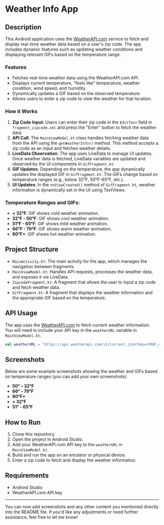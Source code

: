 # Weather Info App

## Description

This Android application uses the [WeatherAPI.com](https://www.weatherapi.com/) service to fetch and display real-time weather data based on a user's zip code. The app includes dynamic features such as updating weather conditions and displaying relevant GIFs based on the temperature range.

### Features
- Fetches real-time weather data using the WeatherAPI.com API.
- Displays current temperature, "feels like" temperature, weather condition, wind speed, and humidity.
- Dynamically updates a GIF based on the observed temperature.
- Allows users to enter a zip code to view the weather for that location.

### How it Works
1. **Zip Code Input**: Users can enter their zip code in the `EditText` field in `fragment_zipcode.xml` and press the "Enter" button to fetch the weather data.
2. **API Call**: The `MainViewModel.kt` class handles fetching weather data from the API using the `getWeatherInfo()` method. This method accepts a zip code as an input and fetches weather details.
3. **LiveData Observation**: The app uses LiveData to manage UI updates. Once weather data is fetched, LiveData variables are updated and observed by the UI components in `GifFragment.kt`.
4. **GIF Updates**: Depending on the temperature, the app dynamically updates the displayed GIF in `GifFragment.kt`. The GIFs change based on temperature ranges (e.g., below 32°F, 50°F-65°F, etc.).
5. **UI Updates**: In the `onViewCreated()` method of `GifFragment.kt`, weather information is dynamically set in the UI using TextViews.

### Temperature Ranges and GIFs:
- **< 32°F**: GIF shows cold weather animation.
- **32°F - 50°F**: GIF shows cool weather animation.
- **51°F - 65°F**: GIF shows mild weather animation.
- **66°F - 79°F**: GIF shows warm weather animation.
- **80°F+**: GIF shows hot weather animation.

## Project Structure
- `MainActivity.kt`: The main activity for the app, which manages the navigation between fragments.
- `MainViewModel.kt`: Handles API requests, processes the weather data, and exposes it via LiveData.
- `ZipcodeFragment.kt`: A fragment that allows the user to input a zip code and fetch weather data.
- `GifFragment.kt`: A fragment that displays the weather information and the appropriate GIF based on the temperature.

## API Usage
The app uses the [WeatherAPI.com](https://www.weatherapi.com/) to fetch current weather information. You will need to include your API key in the `weatherURL` variable in `MainViewModel.kt`.

```kotlin
val weatherURL = "https://api.weatherapi.com/v1/current.json?key=YOUR_API_KEY&q=$zipcode&aqi=no"
```

## Screenshots
Below are some example screenshots showing the weather and GIFs based on temperature ranges (you can add your own screenshots):

- **50° – 32°F**
- **66° - 79°F**
- **80°F+**
- **< 32°F**
- **51° - 65°F**

## How to Run
1. Clone this repository.
2. Open the project in Android Studio.
3. Add your WeatherAPI.com API key to the `weatherURL` in `MainViewModel.kt`.
4. Build and run the app on an emulator or physical device.
5. Enter a zip code to fetch and display the weather information.

## Requirements
- Android Studio
- WeatherAPI.com API key

---

You can now add screenshots and any other content you mentioned directly into the README file. If you'd like any adjustments or need further assistance, feel free to let me know!
